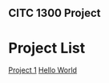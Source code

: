## CITC 1300 Project

<h1>Project List</h1>

<a href="project1/index.html" target="_blank">Project 1</a>
<a href="hello_world/index.html" target="_blank">Hello World</a>